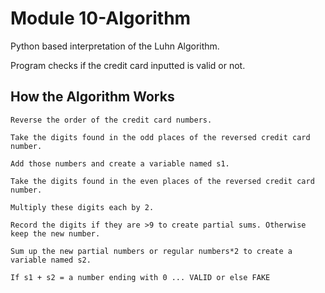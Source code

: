 # Module 10-Algorithm
Python based interpretation of the Luhn Algorithm.

Program checks if the credit card inputted is valid or not.

## How the Algorithm Works

```
Reverse the order of the credit card numbers.
```
```
Take the digits found in the odd places of the reversed credit card number.
```
```
Add those numbers and create a variable named s1.
```
```
Take the digits found in the even places of the reversed credit card number.
```
```
Multiply these digits each by 2.
```
```
Record the digits if they are >9 to create partial sums. Otherwise keep the new number.
```
```
Sum up the new partial numbers or regular numbers*2 to create a variable named s2.
```
```
If s1 + s2 = a number ending with 0 ... VALID or else FAKE
```

